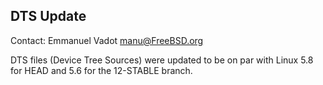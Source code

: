 ## DTS Update ##

Contact: Emmanuel Vadot <manu@FreeBSD.org>

DTS files (Device Tree Sources) were updated to be on par with Linux 5.8 for
HEAD and 5.6 for the 12-STABLE branch.

